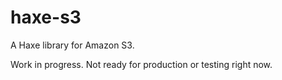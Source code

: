 # haxe-s3
A Haxe library for Amazon S3.

Work in progress. Not ready for production or testing right now. 
